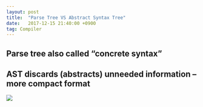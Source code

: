 ```yaml
---
layout: post
title:  "Parse Tree VS Abstract Syntax Tree"
date:   2017-12-15 21:40:00 +0900
tag: Compiler
---
```


## Parse tree also called “concrete syntax”
## AST discards (abstracts) unneeded information – more compact format

![](http://www.trilliwon.com/blog/images/ptvsast.jpeg)
